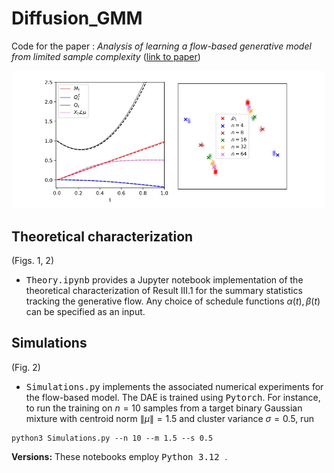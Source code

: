 # Diffusion_GMM
Code for the paper : <i>Analysis of learning a flow-based generative model from limited sample complexity
</i> (<a href="https://arxiv.org/abs/2310.03575">link to paper</a>)


<p align="center"><img src="figures/flow.jpg" alt="illus" width="500"/></center></p>

## Theoretical characterization
(Figs. 1, 2)
- <tt>Theory.ipynb</tt> provides a Jupyter notebook implementation of the theoretical characterization of Result III.1 for the summary statistics tracking the generative flow. Any choice of schedule functions $\alpha(t), \beta(t)$  can be specified as an input.

## Simulations
(Fig. 2)
- <tt>Simulations.py</tt> implements the associated numerical experiments for the flow-based model. The DAE is trained using <tt>Pytorch</tt>. For instance, to run the training on $n=10$ samples from a target binary Gaussian mixture with centroid norm $\lVert \mu\lVert=1.5$ and cluster variance $\sigma=0.5$, run
```
python3 Simulations.py --n 10 --m 1.5 --s 0.5
```

<b> Versions:</b> These notebooks employ <tt>Python 3.12 </tt>.

